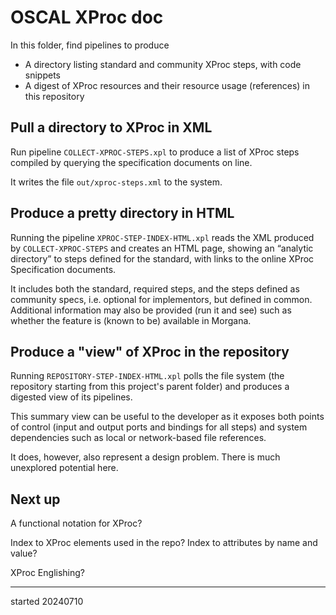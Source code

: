 # OSCAL XProc doc

In this folder, find pipelines to produce

- A directory listing standard and community XProc steps, with code snippets
- A digest of XProc resources and their resource usage (references) in this repository

## Pull a directory to XProc in XML

Run pipeline `COLLECT-XPROC-STEPS.xpl` to produce a list of XProc steps compiled by querying the specification documents on line.

It writes the file `out/xproc-steps.xml` to the system.

## Produce a pretty directory in HTML

Running the pipeline `XPROC-STEP-INDEX-HTML.xpl` reads the XML produced by `COLLECT-XPROC-STEPS` and creates an HTML page, showing an <q>analytic directory</q> to steps defined for the standard, with links to the online XProc Specification documents.

It includes both the standard, required steps, and the steps defined as community specs, i.e. optional for implementors, but defined in common. Additional information may also be provided (run it and see) such as whether the feature is (known to be) available in Morgana.

## Produce a "view" of XProc in the repository

Running `REPOSITORY-STEP-INDEX-HTML.xpl` polls the file system (the repository starting from this project's parent folder) and produces a digested view of its pipelines.

This summary view can be useful to the developer as it exposes both points of control (input and output ports and bindings for all steps) and system dependencies such as local or network-based file references.

It does, however, also represent a design problem. There is much unexplored potential here.

## Next up

A functional notation for XProc?

Index to XProc elements used in the repo? Index to attributes by name and value?

XProc Englishing?

---
started 20240710



